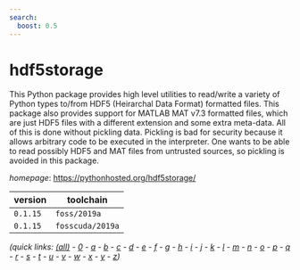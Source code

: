 ```yaml
---
search:
  boost: 0.5
---
```

# hdf5storage

This Python package provides high level utilities to read/write a variety of Python types to/from  HDF5 (Heirarchal Data Format) formatted files. This package also provides support for MATLAB MAT v7.3 formatted  files, which are just HDF5 files with a different extension and some extra meta-data. All of this is done without  pickling data. Pickling is bad for security because it allows arbitrary code to be executed in the interpreter.  One wants to be able to read possibly HDF5 and MAT files from untrusted sources, so pickling is avoided in this  package.

*homepage*: <https://pythonhosted.org/hdf5storage/>

version | toolchain
--------|----------
``0.1.15`` | ``foss/2019a``
``0.1.15`` | ``fosscuda/2019a``


*(quick links: [(all)](../index.md) - [0](../0/index.md) - [a](../a/index.md) - [b](../b/index.md) - [c](../c/index.md) - [d](../d/index.md) - [e](../e/index.md) - [f](../f/index.md) - [g](../g/index.md) - [h](../h/index.md) - [i](../i/index.md) - [j](../j/index.md) - [k](../k/index.md) - [l](../l/index.md) - [m](../m/index.md) - [n](../n/index.md) - [o](../o/index.md) - [p](../p/index.md) - [q](../q/index.md) - [r](../r/index.md) - [s](../s/index.md) - [t](../t/index.md) - [u](../u/index.md) - [v](../v/index.md) - [w](../w/index.md) - [x](../x/index.md) - [y](../y/index.md) - [z](../z/index.md))*


